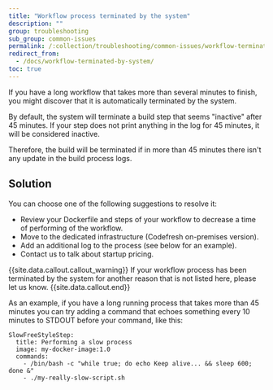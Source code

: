 ```yaml
---
title: "Workflow process terminated by the system"
description: ""
group: troubleshooting
sub_group: common-issues
permalink: /:collection/troubleshooting/common-issues/workflow-terminated-by-system/
redirect_from:
  - /docs/workflow-terminated-by-system/
toc: true
---
```


If you have a long workflow that takes more than several minutes to finish, you might discover that it is automatically
terminated by the system.

By default, the system will terminate a build step that seems "inactive" after 45 minutes. If your
step does not print anything in the log for 45 minutes, it will be considered inactive.

Therefore, the build will be terminated if in more than 45 minutes there isn't any update in the build process logs.

## Solution

You can choose one of the following suggestions to resolve it:

- Review your Dockerfile and steps of your workflow to decrease a time of performing of the workflow.
- Move to the dedicated infrastructure (Codefresh on-premises version).
- Add an additional log to the process (see below for an example).
- Contact us to talk about startup pricing.

{{site.data.callout.callout_warning}}
If your workflow process has been terminated by the system for another reason that is not listed here, please let us know.
{{site.data.callout.end}}

As an example, if you have a long running process that takes more than 45 minutes you can try adding
a command that echoes something every 10 minutes to STDOUT before your command, like this:



```
SlowFreeStyleStep:
  title: Performing a slow process
  image: my-docker-image:1.0
  commands:
    - /bin/bash -c "while true; do echo Keep alive... && sleep 600; done &"
    - ./my-really-slow-script.sh
```
